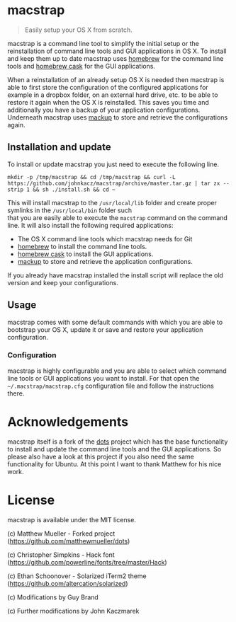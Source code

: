 # macstrap

> Easily setup your OS X from scratch.

macstrap is a command line tool to simplify the initial setup or the reinstallation of command line tools and GUI 
applications in OS X. To install and keep them up to date macstrap uses [homebrew](http://brew.sh) for the command 
line tools and [homebrew cask](http://caskroom.io) for the GUI applications.

When a reinstallation of an already setup OS X is needed then macstrap is able to first store the configuration of the
configured applications for example in a dropbox folder, on an external hard drive, etc. to be able to restore it
again when the OS X is reinstalled. This saves you time and additionally you have a backup of your application configurations.
Underneath macstrap uses [mackup](https://github.com/lra/mackup) to store and retrieve the configurations again.

## Installation and update

To install or update macstrap you just need to execute the following line.

```
mkdir -p /tmp/macstrap && cd /tmp/macstrap && curl -L https://github.com/johnkacz/macstrap/archive/master.tar.gz | tar zx --strip 1 && sh ./install.sh && cd ~
```

This will install macstrap to the `/usr/local/lib` folder and create proper symlinks in the `/usr/local/bin` folder such     
that you are easily able to execute the `macstrap` command on the command line. It will also install the following required
applications:

* The OS X command line tools which macstrap needs for Git
* [homebrew](http://brew.sh) to install the command line tools.
* [homebrew cask](http://caskroom.io) to install the GUI applications.
* [mackup](https://github.com/lra/mackup) to store and retrieve the application configurations.

If you already have macstrap installed the install script will replace the old version and keep your configurations.
 
## Usage

macstrap comes with some default commands with which you are able to bootstrap your OS X, update it or save and restore
your application configuration.

### Configuration

macstrap is highly configurable and you are able to select which command line tools or GUI applications you want to install.
For that open the `~/.macstrap/macstrap.cfg` configuration file and follow the instructions there.

# Acknowledgements

macstrap itself is a fork of the [dots](https://github.com/matthewmueller/dots) project which has the base functionality
to install and update the command line tools and the GUI applications. So please also have a look at this project if you
also need the same functionality for Ubuntu. At this point I want to thank Matthew for his nice work.

# License

macstrap is available under the MIT license.

(c) Matthew Mueller - Forked project (https://github.com/matthewmueller/dots)

(c) Christopher Simpkins - Hack font (https://github.com/powerline/fonts/tree/master/Hack)

(c) Ethan Schoonover - Solarized iTerm2 theme (https://github.com/altercation/solarized)

(c) Modifications by Guy Brand

(c) Further modifications by John Kaczmarek
